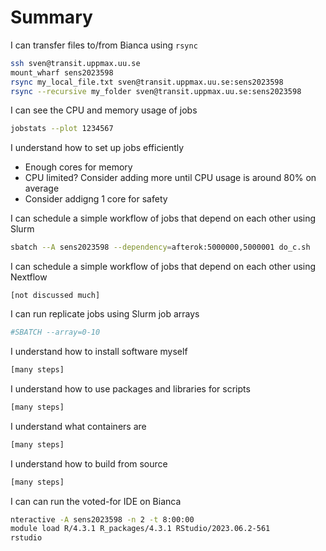 # Summary

I can transfer files to/from Bianca using `rsync`

```bash
ssh sven@transit.uppmax.uu.se
mount_wharf sens2023598
rsync my_local_file.txt sven@transit.uppmax.uu.se:sens2023598
rsync --recursive my_folder sven@transit.uppmax.uu.se:sens2023598
```

I can see the CPU and memory usage of jobs

```bash
jobstats --plot 1234567
```

I understand how to set up jobs efficiently

- Enough cores for memory
- CPU limited? Consider adding more until CPU usage is around 80% on average
- Consider addigng 1 core for safety

I can schedule a simple workflow of jobs that depend on each other using Slurm

```bash
sbatch --A sens2023598 --dependency=afterok:5000000,5000001 do_c.sh
```

I can schedule a simple workflow of jobs that depend on each other using Nextflow

```text
[not discussed much]
```

I can run replicate jobs using Slurm job arrays

```bash
#SBATCH --array=0-10
```

I understand how to install software myself

```bash
[many steps]
```

I understand how to use packages and libraries for scripts

```bash
[many steps]
```

I understand what containers are

```bash
[many steps]
```

I understand how to build from source

```bash
[many steps]
```

I can can run the voted-for IDE on Bianca

```bash
nteractive -A sens2023598 -n 2 -t 8:00:00
module load R/4.3.1 R_packages/4.3.1 RStudio/2023.06.2-561
rstudio
```
